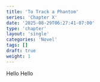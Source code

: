 ```yaml
---
title: 'To Track a Phantom'
series: 'Chapter X'
date: '2025-08-29T06:27:41-07:00'
type: 'chapter'
layout: 'single'
categories: 'Novel'
tags: []
draft: true
weight: 1
---
```


Hello Hello

